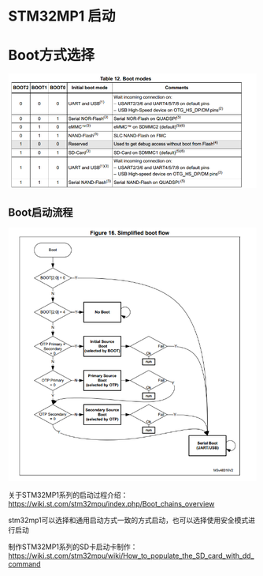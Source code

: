 # STM32MP1 启动



# Boot方式选择

![boot_select](picture\boot_select.png)



## Boot启动流程

![boot_flow1](picture\boot_flow1.png)

关于STM32MP1系列的启动过程介绍：https://wiki.st.com/stm32mpu/index.php/Boot_chains_overview

stm32mp1可以选择和通用启动方式一致的方式启动，也可以选择使用安全模式进行启动



制作STM32MP1系列的SD卡启动卡制作：https://wiki.st.com/stm32mpu/wiki/How_to_populate_the_SD_card_with_dd_command

